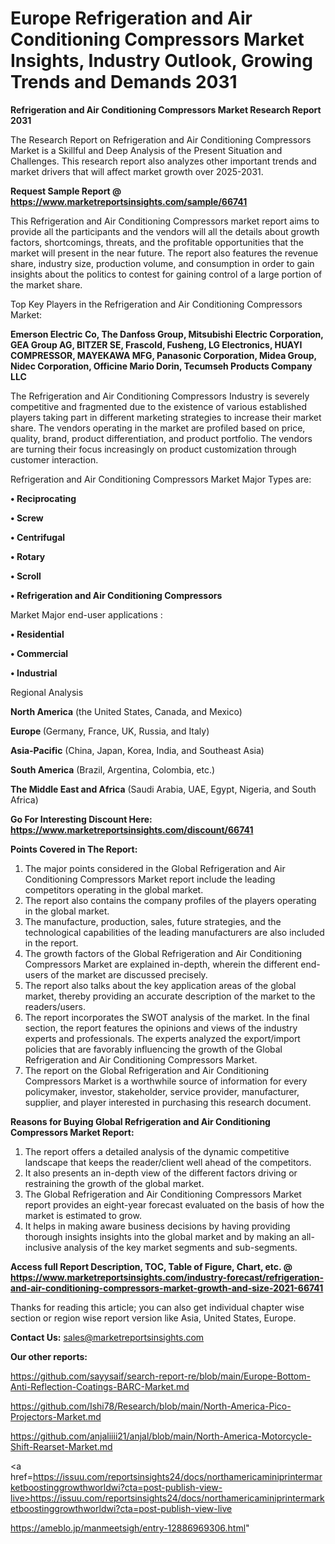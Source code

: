 # Europe Refrigeration and Air Conditioning Compressors Market Insights, Industry Outlook, Growing Trends and Demands 2031

<strong>Refrigeration and Air Conditioning Compressors Market Research Report 2031</strong>

The Research Report on Refrigeration and Air Conditioning Compressors Market is a Skillful and Deep Analysis of the Present Situation and Challenges. This research report also analyzes other important trends and market drivers that will affect market growth over 2025-2031.

<strong>Request Sample Report @ <a href=https://www.marketreportsinsights.com/sample/66741>https://www.marketreportsinsights.com/sample/66741</a></strong>

This Refrigeration and Air Conditioning Compressors market report aims to provide all the participants and the vendors will all the details about growth factors, shortcomings, threats, and the profitable opportunities that the market will present in the near future. The report also features the revenue share, industry size, production volume, and consumption in order to gain insights about the politics to contest for gaining control of a large portion of the market share.

Top Key Players in the Refrigeration and Air Conditioning Compressors Market:

<strong>Emerson Electric Co, The Danfoss Group, Mitsubishi Electric Corporation, GEA Group AG, BITZER SE, Frascold, Fusheng, LG Electronics, HUAYI COMPRESSOR, MAYEKAWA MFG, Panasonic Corporation, Midea Group, Nidec Corporation, Officine Mario Dorin, Tecumseh Products Company LLC</strong>

The Refrigeration and Air Conditioning Compressors Industry is severely competitive and fragmented due to the existence of various established players taking part in different marketing strategies to increase their market share. The vendors operating in the market are profiled based on price, quality, brand, product differentiation, and product portfolio. The vendors are turning their focus increasingly on product customization through customer interaction.

Refrigeration and Air Conditioning Compressors Market Major Types are:

<strong>• Reciprocating

• Screw

• Centrifugal

• Rotary

• Scroll

• Refrigeration and Air Conditioning Compressors</strong>

Market Major end-user applications :

<strong>• Residential

• Commercial

• Industrial</strong>

Regional Analysis

</u><strong><b>North America</b></strong> (the United States, Canada, and Mexico)

<strong><b>Europe </b></strong>(Germany, France, UK, Russia, and Italy)

<strong><b>Asia-Pacific</b></strong> (China, Japan, Korea, India, and Southeast Asia)

<strong><b>South America</b></strong> (Brazil, Argentina, Colombia, etc.)

<strong><b>The Middle East and Africa</b></strong> (Saudi Arabia, UAE, Egypt, Nigeria, and South Africa)

<strong>Go For Interesting Discount Here: <a href=https://www.marketreportsinsights.com/discount/66741>https://www.marketreportsinsights.com/discount/66741</a></strong>

<strong>Points Covered in The Report:</strong>
<ol>
  <li>The major points considered in the Global Refrigeration and Air Conditioning Compressors Market report include the leading competitors operating in the global market.</li>
  <li>The report also contains the company profiles of the players operating in the global market.</li>
  <li>The manufacture, production, sales, future strategies, and the technological capabilities of the leading manufacturers are also included in the report.</li>
  <li>The growth factors of the Global Refrigeration and Air Conditioning Compressors Market are explained in-depth, wherein the different end-users of the market are discussed precisely.</li>
  <li>The report also talks about the key application areas of the global market, thereby providing an accurate description of the market to the readers/users.</li>
  <li>The report incorporates the SWOT analysis of the market. In the final section, the report features the opinions and views of the industry experts and professionals. The experts analyzed the export/import policies that are favorably influencing the growth of the Global Refrigeration and Air Conditioning Compressors Market.</li>
  <li>The report on the Global Refrigeration and Air Conditioning Compressors Market is a worthwhile source of information for every policymaker, investor, stakeholder, service provider, manufacturer, supplier, and player interested in purchasing this research document.</li>
</ol>
<strong>Reasons for Buying Global Refrigeration and Air Conditioning Compressors Market Report:</strong>

<ol>
  <li>The report offers a detailed analysis of the dynamic competitive landscape that keeps the reader/client well ahead of the competitors.</li>
  <li>It also presents an in-depth view of the different factors driving or restraining the growth of the global market.</li>
  <li>The Global Refrigeration and Air Conditioning Compressors Market report provides an eight-year forecast evaluated on the basis of how the market is estimated to grow.</li>
  <li>It helps in making aware business decisions by having providing thorough insights insights into the global market and by making an all-inclusive analysis of the key market segments and sub-segments.</li>
</ol>
<strong>Access full Report Description, TOC, Table of Figure, Chart, etc. @ <a href=https://www.marketreportsinsights.com/industry-forecast/refrigeration-and-air-conditioning-compressors-market-growth-and-size-2021-66741>https://www.marketreportsinsights.com/industry-forecast/refrigeration-and-air-conditioning-compressors-market-growth-and-size-2021-66741</a></strong>


Thanks for reading this article; you can also get individual chapter wise section or region wise report version like Asia, United States, Europe.

<strong>Contact Us:</strong>
sales@marketreportsinsights.com

<strong>Our other reports:</strong>

<a href=https://github.com/sayysaif/search-report-re/blob/main/Europe-Bottom-Anti-Reflection-Coatings-BARC-Market.md>https://github.com/sayysaif/search-report-re/blob/main/Europe-Bottom-Anti-Reflection-Coatings-BARC-Market.md</a>

<a href=https://github.com/Ishi78/Research/blob/main/North-America-Pico-Projectors-Market.md>https://github.com/Ishi78/Research/blob/main/North-America-Pico-Projectors-Market.md</a>

<a href=https://github.com/anjaliiii21/anjal/blob/main/North-America-Motorcycle-Shift-Rearset-Market.md>https://github.com/anjaliiii21/anjal/blob/main/North-America-Motorcycle-Shift-Rearset-Market.md</a>

<a href=https://issuu.com/reportsinsights24/docs/northamericaminiprintermarketboostinggrowthworldwi?cta=post-publish-view-live>https://issuu.com/reportsinsights24/docs/northamericaminiprintermarketboostinggrowthworldwi?cta=post-publish-view-live</a>

<a href=https://ameblo.jp/manmeetsigh/entry-12886969306.html>https://ameblo.jp/manmeetsigh/entry-12886969306.html</a>"
